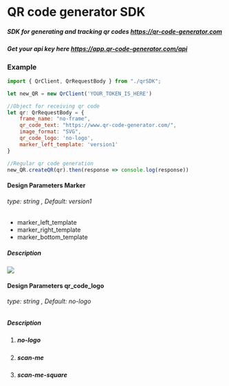 # QR code generator SDK
##### SDK for generating and tracking qr codes https://qr-code-generator.com
##### Get your api key here https://app.qr-code-generator.com/api 

### Example
```javascript
import { QrClient, QrRequestBody } from "./qrSDK";

let new_QR = new QrClient('YOUR_TOKEN_IS_HERE')

//Object for receiving qr code
let qr: QrRequestBody = {
    frame_name: "no-frame",
    qr_code_text: "https://www.qr-code-generator.com/",
    image_format: "SVG",
    qr_code_logo: 'no-logo',
    marker_left_template: 'version1'
}

//Regular qr code generation
new_QR.createQR(qr).then(response => console.log(response))


```

#### Design Parameters Marker
###### type: string , Default: version1

- marker_left_template
- marker_right_template
- marker_bottom_template

##### Description
![](https://i.ibb.co/bbYQKBy/version-Pic.png)

#### Design Parameters qr_code_logo
###### type: string , Default:  no-logo
##### Description
1. ##### no-logo
2. #####  scan-me
3. ##### scan-me-square
